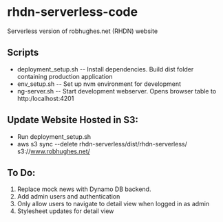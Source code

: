 # rhdn-serverless-code
Serverless version of robhughes.net (RHDN) website 


## Scripts

+ deployment_setup.sh -- Install dependencies. Build dist folder containing production application 
+ env_setup.sh -- Set up nvm environment for development
+ ng-server.sh -- Start development webserver. Opens browser table to http:/localhost:4201

## Update Website Hosted in S3:
+ Run deployment_setup.sh
+ aws s3 sync --delete rhdn-serverless/dist/rhdn-serverless/ s3://www.robhughes.net/

## To Do:
1. Replace mock news with Dynamo DB backend.
1. Add admin users and authentication
1. Only allow users to navigate to detail view when logged in as admin
1. Stylesheet updates for detail view
